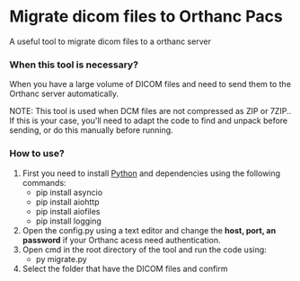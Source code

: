 # Migrate dicom files to Orthanc Pacs
A useful tool to migrate dicom files to a orthanc server

<h3> When this tool is necessary? </h3>

When you have a large volume of DICOM files and need to send them to the Orthanc server automatically.

NOTE: This tool is used when DCM files are not compressed as ZIP or 7ZIP.. If this is your case, you'll need to adapt the code to find and unpack before sending, or do this manually before running.

<h3> How to use? </h3>

1. First you need to install <a href="https://www.python.org/">Python</a> and dependencies using the following commands:
   - pip install asyncio
   - pip install aiohttp
   - pip install aiofiles
   - pip install logging
2. Open the config.py using a text editor and change the <strong>host, port, an password</strong> if your Orthanc acess need authentication.
3. Open cmd in the root directory of the tool and run the code using:
   - py migrate.py
4. Select the folder that have the DICOM files and confirm
